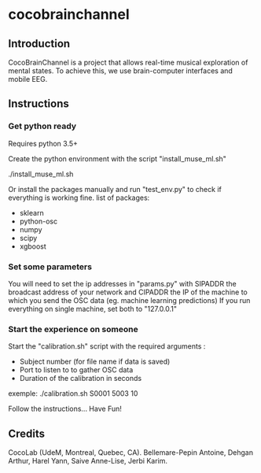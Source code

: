 # cocobrainchannel

## Introduction

CocoBrainChannel is a project that allows real-time musical exploration of mental states. To achieve this, we use brain-computer interfaces and mobile EEG.

## Instructions

### Get python ready

Requires python 3.5+

Create the python environment with the script "install_muse_ml.sh"

./install_muse_ml.sh

Or install the packages manually and run "test_env.py" to check if everything is working fine.
list of packages:
- sklearn
- python-osc
- numpy
- scipy
- xgboost

### Set some parameters

You will need to set the ip addresses in "params.py" with SIPADDR the broadcast address of your network and CIPADDR the IP of the machine  to which you send the OSC data (eg. machine learning predictions)
If you run everything on single machine, set both to "127.0.0.1"

### Start the experience on someone

Start the "calibration.sh" script with the required arguments :
- Subject number (for file name if data is saved)
- Port to listen to to gather OSC data
- Duration of the calibration in seconds

exemple:
./calibration.sh S0001 5003 10

Follow the instructions...
Have Fun!

## Credits

CocoLab (UdeM, Montreal, Quebec, CA).
Bellemare-Pepin Antoine,
Dehgan Arthur,
Harel Yann,
Saive Anne-Lise,
Jerbi Karim.

